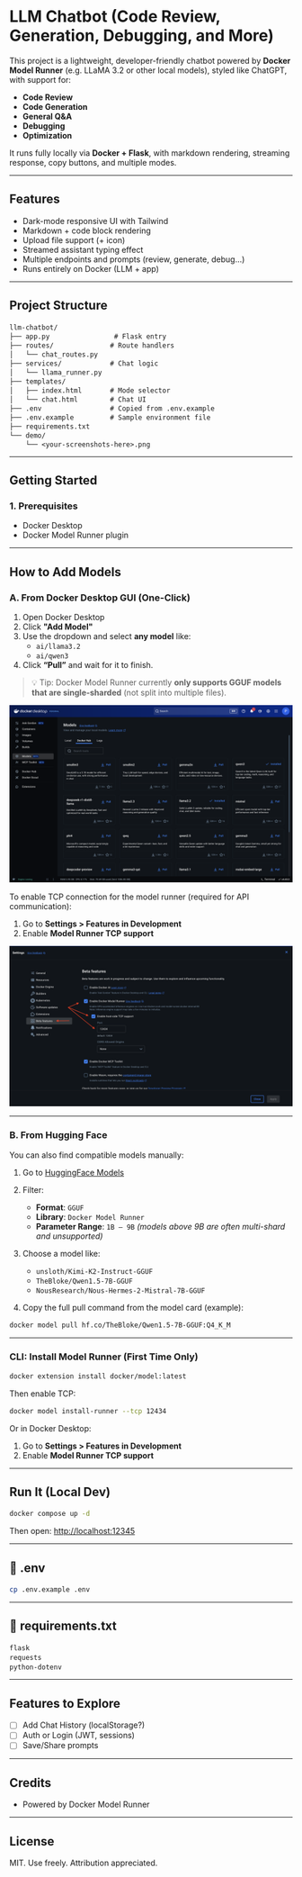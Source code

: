 # LLM Chatbot (Code Review, Generation, Debugging, and More)

This project is a lightweight, developer-friendly chatbot powered by **Docker Model Runner** (e.g. LLaMA 3.2 or other local models), styled like ChatGPT, with support for:

* **Code Review**
* **Code Generation**
* **General Q\&A**
* **Debugging**
* **Optimization**

It runs fully locally via **Docker + Flask**, with markdown rendering, streaming response, copy buttons, and multiple modes.

---

## Features

* Dark-mode responsive UI with Tailwind
* Markdown + code block rendering
* Upload file support (+ icon)
* Streamed assistant typing effect
* Multiple endpoints and prompts (review, generate, debug...)
* Runs entirely on Docker (LLM + app)

---

## Project Structure

```
llm-chatbot/
├── app.py                # Flask entry
├── routes/              # Route handlers
│   └── chat_routes.py
├── services/            # Chat logic
│   └── llama_runner.py
├── templates/
│   ├── index.html       # Mode selector
│   └── chat.html        # Chat UI
├── .env                 # Copied from .env.example
├── .env.example         # Sample environment file
├── requirements.txt
└── demo/
    └── <your-screenshots-here>.png
```

---

## Getting Started

### 1. Prerequisites

* Docker Desktop
* Docker Model Runner plugin

---

## How to Add Models

### A. From Docker Desktop GUI (One-Click)

1. Open Docker Desktop
2. Click **"Add Model"**
3. Use the dropdown and select **any model** like:
   * `ai/llama3.2`
   * `ai/qwen3`
4. Click **“Pull”** and wait for it to finish.

> 💡 Tip: Docker Model Runner currently **only supports GGUF models that are single-sharded** (not split into multiple files).

![Add Model in Docker Desktop](static/add-model-docker-desktop.png)

To enable TCP connection for the model runner (required for API communication):

1. Go to **Settings > Features in Development**
2. Enable **Model Runner TCP support**

![Enable TCP in Docker Desktop](static/enable-model-runner-tcp.png)

---

###  B. From Hugging Face

You can also find compatible models manually:

1. Go to [HuggingFace Models](https://huggingface.co/models)

2. Filter:

   * **Format**: `GGUF`
   * **Library**: `Docker Model Runner`
   * **Parameter Range**: `1B – 9B` *(models above 9B are often multi-shard and unsupported)*

3. Choose a model like:

   * `unsloth/Kimi-K2-Instruct-GGUF`
   * `TheBloke/Qwen1.5-7B-GGUF`
   * `NousResearch/Nous-Hermes-2-Mistral-7B-GGUF`

4. Copy the full pull command from the model card (example):

```bash
docker model pull hf.co/TheBloke/Qwen1.5-7B-GGUF:Q4_K_M
```

---

### CLI: Install Model Runner (First Time Only)

```bash
docker extension install docker/model:latest
```

Then enable TCP:

```bash
docker model install-runner --tcp 12434
```

Or in Docker Desktop:

1. Go to **Settings > Features in Development**
2. Enable **Model Runner TCP support**

---

## Run It (Local Dev)

```bash
docker compose up -d
```

Then open: [http://localhost:12345](http://localhost:12345)

---

## 🔧 .env

```bash
cp .env.example .env
```

---

## 📄 requirements.txt

```txt
flask
requests
python-dotenv
```

---

## Features to Explore

* [ ] Add Chat History (localStorage?)
* [ ] Auth or Login (JWT, sessions)
* [ ] Save/Share prompts

---

## Credits

* Powered by Docker Model Runner

---

## License

MIT. Use freely. Attribution appreciated.
